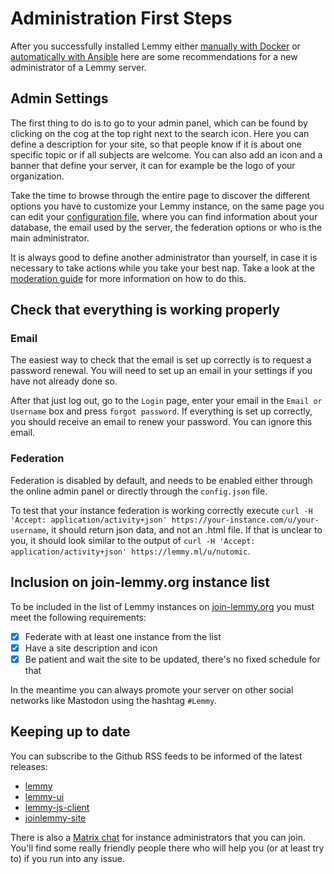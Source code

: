 # Administration First Steps

After you successfully installed Lemmy either [manually with Docker](install_docker.md) or [automatically with Ansible](install_ansible.md) here are some recommendations for a new administrator of a Lemmy server.

## Admin Settings

The first thing to do is to go to your admin panel, which can be found by clicking on the cog at the top right next to the search icon. Here you can define a description for your site, so that people know if it is about one specific topic or if all subjects are welcome. You can also add an icon and a banner that define your server, it can for example be the logo of your organization.

Take the time to browse through the entire page to discover the different options you have to customize your Lemmy instance, on the same page you can edit your [configuration file](configuration.md), where you can find information about your database, the email used by the server, the federation options or who is the main administrator.

It is always good to define another administrator than yourself, in case it is necessary to take actions while you take your best nap. Take a look at the [moderation guide](../users/04-moderation.md) for more information on how to do this.

## Check that everything is working properly

### Email

The easiest way to check that the email is set up correctly is to request a password renewal. You will need to set up an email in your settings if you have not already done so.

After that just log out, go to the `Login` page, enter your email in the `Email or Username` box and press `forgot password`. If everything is set up correctly, you should receive an email to renew your password. You can ignore this email.

### Federation

Federation is disabled by default, and needs to be enabled either through the online admin panel or directly through the `config.json` file.

To test that your instance federation is working correctly execute `curl -H 'Accept: application/activity+json' https://your-instance.com/u/your-username`, it should return json data, and not an .html file. If that is unclear to you, it should look similar to the output of `curl -H 'Accept: application/activity+json' https://lemmy.ml/u/nutomic`.

## Inclusion on join-lemmy.org instance list

To be included in the list of Lemmy instances on [join-lemmy.org](https://join-lemmy.org/instances) you must meet the following requirements:

- [x] Federate with at least one instance from the list
- [x] Have a site description and icon
- [x] Be patient and wait the site to be updated, there's no fixed schedule for that

In the meantime you can always promote your server on other social networks like Mastodon using the hashtag `#Lemmy`.

## Keeping up to date

You can subscribe to the Github RSS feeds to be informed of the latest releases:

- [lemmy](https://github.com/LemmyNet/lemmy/releases.atom)
- [lemmy-ui](https://github.com/LemmyNet/lemmy-ui/releases.atom)
- [lemmy-js-client](https://github.com/LemmyNet/lemmy-js-client/releases.atom)
- [joinlemmy-site](https://github.com/LemmyNet/joinlemmy-site/releases.atom)

There is also a [Matrix chat](https://matrix.to/#/!OwmdVYiZSXrXbtCNLw:matrix.org) for instance administrators that you can join. You'll find some really friendly people there who will help you (or at least try to) if you run into any issue.
